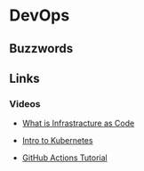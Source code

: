 # DevOps

## Buzzwords

<Buzzword text="Infrastructure as Code"/>
<Buzzword text="Infrastructure as a Service"/>
<Buzzword text="Platform as a Service"/>
<Buzzword text="Software as a Service"/>
<Buzzword text="Docker"/>
<Buzzword text="Kubernetes"/>
<Buzzword text="Ansible"/>
<Buzzword text="Terraform"/>
<Buzzword text="Jenkins"/>
<Buzzword text="SonarQube"/>
<Buzzword text="GitHub Actions"/>

## Links

### Videos

- [What is Infrastracture as Code](https://www.youtube.com/watch?v=POPP2WTJ8es)

- [Intro to Kubernetes](https://www.youtube.com/watch?v=7bA0gTroJjw)

- [GitHub Actions Tutorial](https://www.youtube.com/watch?v=R8_veQiYBjI&t=299s)



